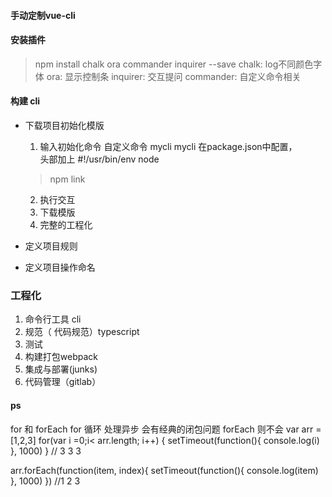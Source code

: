 #### 手动定制vue-cli

#### 安装插件
> npm install chalk ora commander inquirer --save
chalk: log不同颜色字体
ora: 显示控制条
inquirer: 交互提问
commander: 自定义命令相关

#### 构建 cli
- 下载项目初始化模版
    1. 输入初始化命令
    自定义命令 mycli
    mycli 在package.json中配置，  
    头部加上 #!/usr/bin/env node
    > npm link
    2. 执行交互
    3. 下载模版
    4. 完整的工程化

- 定义项目规则
- 定义项目操作命名

### 工程化
1. 命令行工具 cli
2. 规范（ 代码规范）typescript
3. 测试 
4. 构建打包webpack
5. 集成与部署(junks)
6. 代码管理（gitlab）

#### ps
for 和 forEach
for 循环 处理异步 会有经典的闭包问题
forEach 则不会
var arr = [1,2,3]
for(var i =0;i< arr.length; i++) {
    setTimeout(function(){
        console.log(i)
    }, 1000)
}
// 3 3 3

arr.forEach(function(item, index){
    setTimeout(function(){
        console.log(item)
    }, 1000)
})
//1 2 3
